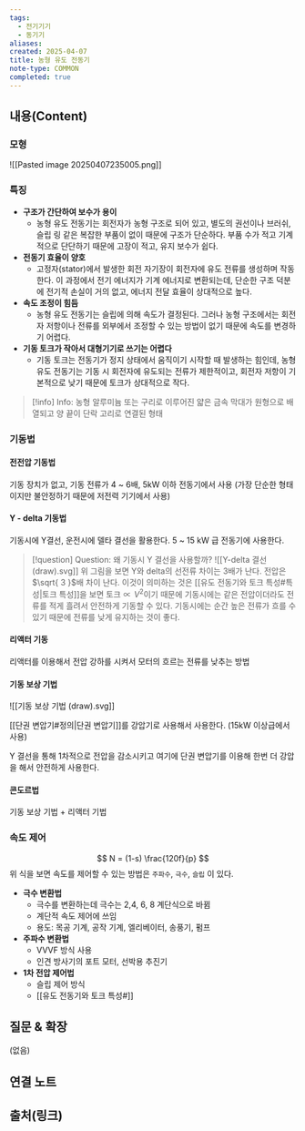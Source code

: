 ```yaml
---
tags:
  - 전기기기
  - 동기기
aliases: 
created: 2025-04-07
title: 농형 유도 전동기
note-type: COMMON
completed: true
---
```


## 내용(Content)

### 모형

![[Pasted image 20250407235005.png]]

### 특징

- **구조가 간단하여 보수가 용이**
	- 농형 유도 전동기는 회전자가 농형 구조로 되어 있고, 별도의 권선이나 브러쉬, 슬립 링 같은 복잡한 부품이 없이 때문에 구조가 단순하다. 부품 수가 적고 기계적으로 단단하기 때문에 고장이 적고, 유지 보수가 쉽다.
- **전동기 효율이 양호**
	- 고정자(stator)에서 발생한 회전 자기장이 회전자에 유도 전류를 생성하며 작동한다. 이 과정에서 전기 에너지가 기계 에너지로 변환되는데, 단순한 구조 덕분에 전기적 손실이 거의 없고, 에너지 전달 효율이 상대적으로 높다.
- **속도 조정이 힘듬**
	- 농형 유도 전동기는 슬립에 의해 속도가 결정된다. 그러나 농형 구조에서는 회전자 저항이나 전류를 외부에서 조정할 수 있는 방법이 없기 때문에 속도를 변경하기 어렵다.
- **기동 토크가 작아서 대형기기로 쓰기는 어렵다**
	- 기동 토크는 전동기가 정지 상태에서 움직이기 시작할 때 발생하는 힘인데, 농형 유도 전동기는 기동 시 회전자에 유도되는 전류가 제한적이고, 회전자 저항이 기본적으로 낮기 때문에 토크가 상대적으로 작다.

>[!info] Info: 농형
>알루미늄 또는 구리로 이루어진 얇은 금속 막대가 원형으로 배열되고 양 끝이 단락 고리로 연결된 형태

### 기동법

#### 전전압 기동법

기동 장치가 없고, 기동 전류가 4 ~ 6배, 5kW 이하 전동기에서 사용 (가장 단순한 형태이지만 불안정하기 때문에 저전력 기기에서 사용)

#### Y - delta 기동법

기동시에 Y결선, 운전시에 델타 결선을 활용한다. 5 ~ 15 kW 급 전동기에 사용한다.

>[!question] Question: 왜 기동시 Y 결선을 사용할까?
>![[Y-delta 결선 (draw).svg]]
>위 그림을 보면 Y와 delta의 선전류 차이는 3배가 난다. 전압은 $\sqrt{ 3 }$배 차이 난다. 이것이 의미하는 것은 [[유도 전동기와 토크 특성#특성|토크 특성]]을 보면 $\text{토크} \propto V^{2}$이기 때문에 기동시에는 같은 전압이더라도 전류를 적게 흘려서 안전하게 기동할 수 있다. 기동시에는 순간 높은 전류가 흐를 수 있기 때문에 전류를 낮게 유지하는 것이 좋다.

#### 리액터 기동

리액터를 이용해서 전압 강하를 시켜서 모터의 흐르는 전류를 낮추는 방법


#### 기동 보상 기법

![[기동 보상 기법 (draw).svg]]

[[단권 변압기#정의|단권 변압기]]를 강압기로 사용해서 사용한다. (15kW 이상급에서 사용)

Y 결선을 통해 1차적으로 전압을 감소시키고 여기에 단권 변압기를 이용해 한번 더 강압을 해서 안전하게 사용한다.

#### 콘도르법

기동 보상 기법 + 리액터 기법

### 속도 제어

$$
N = (1-s) \frac{120f}{p}
$$
위 식을 보면 속도를 제어할 수 있는 방법은 `주파수`, `극수`, `슬립` 이 있다.

- **극수 변환법**
	- 극수를 변환하는데 극수는 2,4, 6, 8 계단식으로 바뀜
	- 계단적 속도 제어에 쓰임
	- 용도: 목공 기계, 공작 기계, 엘리베이터, 송풍기, 펌프
- **주파수 변환법**
	- VVVF 방식 사용
	- 인견 방사기의 포트 모터, 선박용 추진기
- **1차 전압 제어법**
	- 슬립 제어 방식
	- [[유도 전동기와 토크 특성#]]

## 질문 & 확장

(없음)

## 연결 노트

## 출처(링크)

